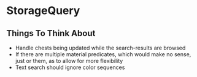 # StorageQuery

## Things To Think About

- Handle chests being updated while the search-results are browsed
- If there are multiple material predicates, which would make no sense, just or them, as to allow for more flexibility
- Text search should ignore color sequences